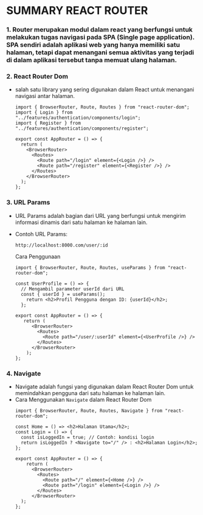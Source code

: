 # SUMMARY REACT ROUTER

### 1. Router merupakan modul dalam react yang berfungsi untuk melakukan tugas navigasi pada SPA (Single page application). SPA sendiri adalah aplikasi web yang hanya memiliki satu halaman, tetapi dapat menangani semua aktivitas yang terjadi di dalam aplikasi tersebut tanpa memuat ulang halaman.
### 2. React Router Dom
- salah satu library yang sering digunakan dalam React untuk menangani navigasi antar halaman.
    ```
    import { BrowserRouter, Route, Routes } from "react-router-dom";
    import { Login } from "../features/authentication/components/login";
    import { Register } from "../features/authentication/components/register";
    
    export const AppRouter = () => {
      return (
        <BrowserRouter>
          <Routes>
            <Route path="/login" element={<Login />} />
            <Route path="/register" element={<Register />} />
          </Routes>
        </BrowserRouter>
      );
    };
    ```

### 3. URL Params
- URL Params adalah bagian dari URL yang berfungsi untuk mengirim informasi dinamis dari satu halaman ke halaman lain.
- Contoh URL Params: 
  ```
  http://localhost:8000.com/user/:id
  ```
  
  Cara Penggunaan
  ```
  import { BrowserRouter, Route, Routes, useParams } from "react-router-dom";

  const UserProfile = () => {
    // Mengambil parameter userId dari URL
    const { userId } = useParams();
      return <h2>Profil Pengguna dengan ID: {userId}</h2>;
    };
    
  export const AppRouter = () => {
     return (
        <BrowserRouter>
          <Routes>
            <Route path="/user/:userId" element={<UserProfile />} />
          </Routes>
        </BrowserRouter>
      );
  };
  ```
  
### 4. Navigate
- Navigate adalah fungsi yang digunakan dalam React Router Dom untuk memindahkan pengguna dari satu halaman ke halaman lain.
- Cara Menggunakan `Navigate` dalam React Router Dom
  ```
  import { BrowserRouter, Route, Routes, Navigate } from "react-router-dom";

  const Home = () => <h2>Halaman Utama</h2>;
  const Login = () => {
    const isLoggedIn = true; // Contoh: kondisi login
    return isLoggedIn ? <Navigate to="/" /> : <h2>Halaman Login</h2>;
  };

  export const AppRouter = () => {
      return (
        <BrowserRouter>
          <Routes>
            <Route path="/" element={<Home />} />
            <Route path="/login" element={<Login />} />
          </Routes>
        </BrowserRouter>
    );
  };
  ```

